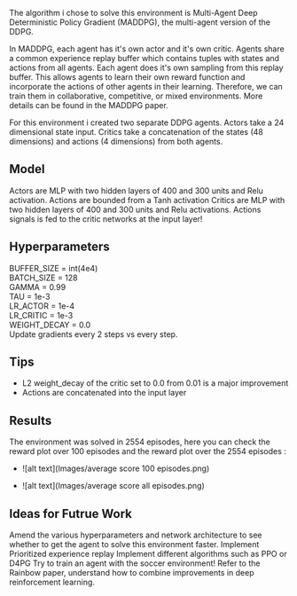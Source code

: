

The algorithm i chose to solve this environment is Multi-Agent Deep Deterministic Policy Gradient (MADDPG), the multi-agent version of the
DDPG.

In MADDPG, each agent has it's own actor and it's own critic. Agents share a common experience replay buffer which contains tuples 
with states and actions from all agents. 
Each agent does it's own sampling from this replay buffer. 
This allows agents to learn their own reward function and incorporate the actions of other agents in their learning. 
Therefore, we can train them in collaborative, competitive, or mixed environments. More details can be found in the MADDPG paper.

For this environment i created two separate DDPG agents. 
Actors take a 24 dimensional state input. 
Critics take a concatenation of the states (48 dimensions) and actions (4 dimensions) from both agents.

## Model

Actors are MLP with two hidden layers of 400 and 300 units and Relu activation. Actions are bounded from a Tanh activation
Critics are MLP with two hidden layers of 400 and 300 units and Relu activations. 
Actions signals is fed to the critic networks at the input layer!

## Hyperparameters
BUFFER_SIZE = int(4e4)  
BATCH_SIZE = 128       
GAMMA = 0.99            
TAU = 1e-3              
LR_ACTOR = 1e-4         
LR_CRITIC = 1e-3        
WEIGHT_DECAY = 0.0      
Update gradients every 2 steps vs every step.

## Tips

- L2 weight_decay of the critic set to 0.0 from 0.01 is a major improvement
- Actions are concatenated into the input layer 


## Results
The environment was solved in 2554 episodes, here you can check the reward plot over 100 episodes and the reward plot over the 2554 episodes :

- ![alt text](Images/average score 100 episodes.png)  

- ![alt text](Images/average score all episodes.png) 




## Ideas for Futrue Work
Amend the various hyperparameters and network architecture to see whether to get the agent to solve this environment faster.
Implement Prioritized experience replay
Implement different algorithms such as PPO or D4PG
Try to train an agent with the soccer environment! Refer to the Rainbow paper, understand how to combine improvements in deep reinforcement learning.

